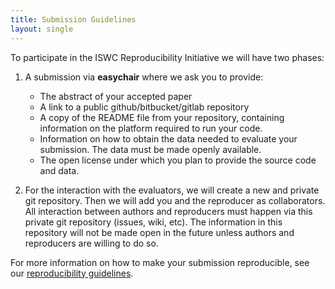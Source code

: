 ```yaml
---
title: Submission Guidelines
layout: single
---
```

 
To participate in the ISWC Reproducibility Initiative we will have two phases:
 
1. A submission via **easychair** where we ask you to provide:
    * The abstract of your accepted paper
    * A link to a public github/bitbucket/gitlab repository
    * A copy of the README file from your repository, containing  information on the platform required to run your code.
    * Information on how to obtain the data needed to evaluate your submission. The data must be made openly available.
    * The open license under which you plan to provide the source code and data.
 
 
2. For the interaction with the evaluators, we will create a new and private git repository. Then we will add you and the reproducer as collaborators. All  interaction between authors and reproducers must happen via this private git repository (issues, wiki, etc). The information in this repository will not be made open in the future unless authors and reproducers are willing to do so.
 
For more information on how to make your submission reproducible, see our [reproducibility guidelines](/guide/).


